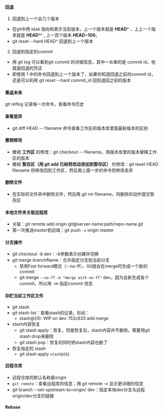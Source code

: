 #### 回退

1. 回退到上一个会几个版本
- 在git中用 `HEAD` 指向和表示当前版本，上一个版本就是  **HEAD^** ，上上一个版本就是 **HEAD^^** , 上一百个版本 **HEAD~100**。
- git reset --hard HEAD^ 回退到上一个版本

2. 回退到指定的commit
- 用 git log 可以看到git commit 的详细信息，其中一长串的是 commit id，他就是回退的凭证
- 即使用 1 中的命令回退到上一个版本了，如果你知道回退之前的commit id，还是可以利用  git reset --hard commit_id 回到退回之前的版本

#### 重返未来

git reflog 记录每一次命令，查看命令历史

#### 查看差异

- git diff HEAD -- filename 命令查看工作区和版本库里面最新版本的区别

#### 撤销修改

- 撤销 **工作区** 的修改：git checkout -- filename。用版本库里的版本替换工作区的版本
- 撤销 **暂存区（用 git add 已经将改动添加到暂存区）** 的修改：git reset HEAD filename 将修改回到工作区，然后用上面一步的命令将修改丢弃

#### 删除文件

- 在实际的文件夹中删除文件，然后用 git rm filename，将删除的动作提交暂存区

#### 本地文件夹关联远程库

- 关联：git remote add origin git@server-name:path/repo-name.git
- 第一次推送master到远端：git push `-u` origin master

#### 分支操作

- git checkout -b dev：-b参数表示创建并切换
- git merge branchName：合并指定分支到当前分支
  - 禁用Fast forward模式（--no-ff），Git就会在merge时生成一个新的commit
  - git merge `--no-ff` `-m "merge with no-ff"` dev，因为会新生成各个commit，所以用 -m 指定commit 信息

#### 存贮当前工作区文件
- git stash
- git stash list：查看stash的记录。形如：
  - stash@{0}: WIP on dev: f52c633 add merge
- stash内容恢复
  - git stash apply：恢复，但是恢复后，stash内容并不删除。需要用git stash drop来删除
  - git stash pop：恢复的同时把stash内容也删了
- 恢复指定的 stash
  - git stash apply `stash@{0}`

#### 远程仓库

- 远程仓库的默认名称是origin
- `git remote`：查看远程库的信息；用 git remote -v 显示更详细的信息
- git branch --set-upstream-to=origin/<branch> dev：指定本地dev分支与远程origin/dev分支的链接

#### Rebase

